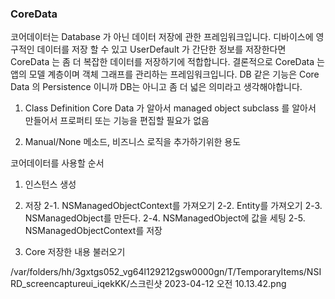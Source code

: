 ### CoreData

코어데이터는 Database 가 아닌 데이터 저장에 관한 프레임워크입니다. 디바이스에 영구적인 데이터를 저장 할 수 있고 UserDefault 가 간단한 정보를 저장한다면 CoreData 는 좀 더 복잡한 데이터를 저장하기에 적합합니다.
결론적으로 CoreData 는 앱의 모델 계층이며 객체 그래프를 관리하는 프레임워크입니다.
DB 같은 기능은 Core Data 의 Persistence 이니까 DB는 아니고 좀 더 넓은 의미라고 생각해야합니다.


1. Class Definition 
Core Data 가 알아서 managed object subclass 를 알아서 만들어서 프로퍼티 또는 기능을 편집할 필요가 없음

2. Manual/None
메소드, 비즈니스 로직을 추가하기위한 용도



코어데이터를 사용할 순서
1. 인스턴스 생성
2. 저장
2-1. NSManagedObjectContext를 가져오기 
2-2. Entity를 가져오기
2-3. NSManagedObject를 만든다.
2-4. NSManagedObject에 값을 세팅
2-5. NSManagedObjectContext를 저장

3. Core 저장한 내용 불러오기


/var/folders/hh/3gxtgs052_vg64l129212gsw0000gn/T/TemporaryItems/NSIRD_screencaptureui_iqekKK/스크린샷 2023-04-12 오전 10.13.42.png
